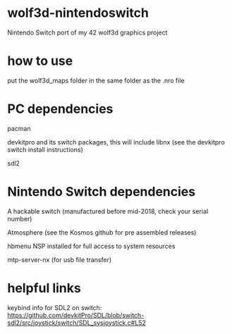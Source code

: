 # wolf3d-nintendoswitch
Nintendo Switch port of my 42 wolf3d graphics project


# how to use

put the wolf3d_maps folder in the same folder as the .nro file

# PC dependencies

pacman

devkitpro and its switch packages, this will include libnx (see the devkitpro switch install instructions)

sdl2

# Nintendo Switch dependencies

A hackable switch (manufactured before mid-2018, check your serial number)

Atmosphere (see the Kosmos github for pre assembled releases)

hbmenu NSP installed for full access to system resources

mtp-server-nx (for usb file transfer)

# helpful links

keybind info for SDL2 on switch:
    https://github.com/devkitPro/SDL/blob/switch-sdl2/src/joystick/switch/SDL_sysjoystick.c#L52
